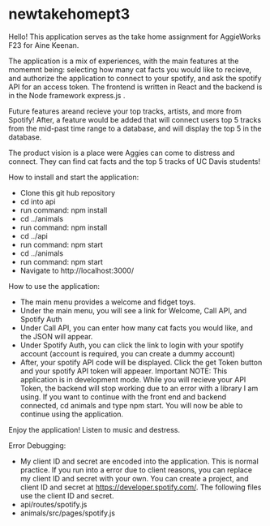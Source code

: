 # newtakehomept3


Hello! This application serves as the take home assignment for AggieWorks F23 for Aine Keenan.

The application is a mix of experiences, with the main features at the momemnt being: selecting how many cat facts you would like to recieve, and authorize the application to connect to your spotify, and ask the spotify API for an access token. The frontend is written in React and the backend is in the Node framework express.js . 

Future features areand recieve your top tracks, artists, and more from Spotify! After, a feature would be added that will connect users top 5 tracks from the mid-past time range to a database, and will display the top 5 in the database. 

The product vision is a place were Aggies can come to distress and connect. They can find cat facts and the top 5 tracks of UC Davis students!

How to install and start the application: 
- Clone this git hub repository
- cd into api
- run command: npm install
- cd ../animals
- run command: npm install
- cd ../api
- run command: npm start
- cd ../animals
- run command: npm start
- Navigate to http://localhost:3000/

How to use the application: 
- The main menu provides a welcome and fidget toys.
- Under the main menu, you will see a link for Welcome, Call API, and Spotify Auth
- Under Call API, you can enter how many cat facts you would like, and the JSON will appear.
- Under Spotify Auth, you can click the link to login with your spotify account (account is required, you can create a dummy account)
- After, your spotify API code will be displayed. Click the get Token button and your spotify API token will appeaer. 
Important NOTE: This application is in development mode. While you will recieve your API Token, the backend will stop working due to an error with a library I am using. If you want to continue with the front end and backend connected, cd animals and type npm start. You will now be able to continue using the application. 


Enjoy the application! Listen to music and destress. 

Error Debugging: 
-  My client ID and secret are encoded into the application. This is normal practice.  If you run into a error due to client reasons, you can replace my client ID and secret with your own. You can create a project, and client ID and secret at https://developer.spotify.com/. 
The following files use the client ID and secret.
- api/routes/spotify.js
- animals/src/pages/spotify.js


